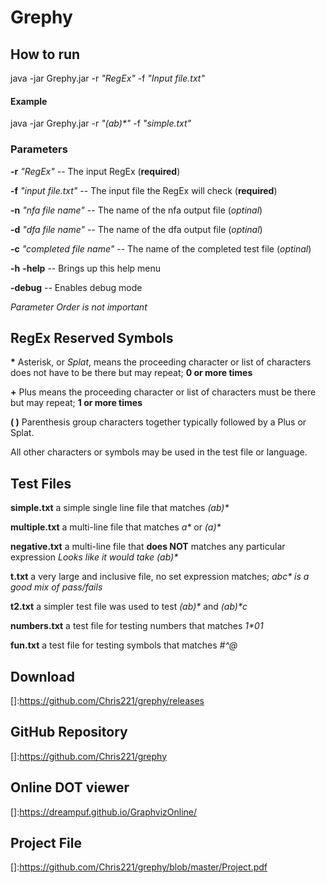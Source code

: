 # Grephy

## How to run
java -jar Grephy.jar -r _"RegEx"_ -f _"Input file.txt"_

#### Example
java -jar Grephy.jar -r _"(ab)*"_ -f _"simple.txt"_

### Parameters
**-r** _"RegEx"_               -- The input RegEx (**required**)

**-f** _"input file.txt"_      -- The input file the RegEx will check (**required**)

**-n** _"nfa file name"_       -- The name of the nfa output file (_optinal_)

**-d** _"dfa file name"_       -- The name of the dfa output file (_optinal_)

**-c** _"completed file name"_ -- The name of the completed test file (_optinal_)

**-h** **-help**               -- Brings up this help menu

**-debug**                     -- Enables debug mode


_Parameter Order is not important_

## RegEx Reserved Symbols
**&#42;** Asterisk, or _Splat_, means the proceeding character or list of characters does not have to be there but may repeat; **0 or more times**


**+** Plus means the proceeding character or list of characters must be there but may repeat; **1 or more times**


**( )** Parenthesis group characters together typically followed by a Plus or Splat.

All other characters or symbols may be used in the test file or language.

## Test Files
**simple.txt** a simple single line file that matches _(ab)*_

**multiple.txt** a multi-line file that matches _a*_ or _(a)*_

**negative.txt** a multi-line file that **does NOT** matches any particular expression _Looks like it would take (ab)*_

**t.txt** a very large and inclusive file, no set expression matches; _a*b*c* is a good mix of pass/fails_

**t2.txt** a simpler test file was used to test _(ab)*_ and _(ab)*c_

**numbers.txt** a test file for testing numbers that matches _1*01_

**fun.txt** a test file for testing symbols that matches _#*^*@_

## Download
[]:https://github.com/Chris221/grephy/releases

## GitHub Repository
[]:https://github.com/Chris221/grephy

## Online DOT viewer
[]:https://dreampuf.github.io/GraphvizOnline/

## Project File
[]:https://github.com/Chris221/grephy/blob/master/Project.pdf
